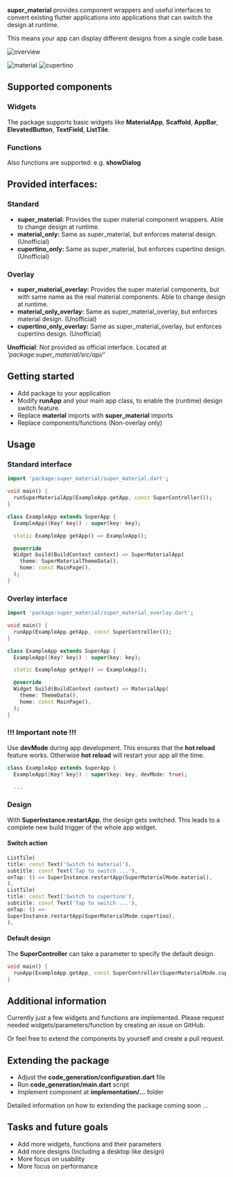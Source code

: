 **super_material** provides component wrappers and useful interfaces to convert existing flutter
applications into applications that can switch the design at runtime.

This means your app can display different designs from a single code base.

![overview](https://user-images.githubusercontent.com/59848602/160187106-e598a312-57ba-4609-985d-4d7deab42dff.gif)

![material](https://user-images.githubusercontent.com/59848602/160187190-9ae83941-5b90-4e63-8548-1bad0fd0cf10.gif)
![cupertino](https://user-images.githubusercontent.com/59848602/160187191-4a8ef664-f6ea-4ce7-9e21-888a488999dc.gif)

## Supported components

### Widgets
The package supports basic widgets like **MaterialApp**, **Scaffold**, **AppBar**, **ElevatedButton**, **TextField**, **ListTile**.

### Functions
Also functions are supported: e.g. **showDialog**

## Provided interfaces:
### Standard
* **super_material:** Provides the super material component wrappers. Able to change design at runtime.
* **material_only:** Same as super_material, but enforces material design. (Unofficial)
* **cupertino_only:** Same as super_material, but enforces cupertino design. (Unofficial)

### Overlay
* **super_material_overlay:** Provides the super material components, but with same name as the real material components. Able to change design at runtime.
* **material_only_overlay:** Same as super_material_overlay, but enforces material design. (Unofficial)
* **cupertino_only_overlay:** Same as super_material_overlay, but enforces cupertino design. (Unofficial)

**Unofficial**: Not provided as official interface. Located at *'package:super_material/src/api/'*

## Getting started

* Add package to your application
* Modify **runApp** and your main app class, to enable the (runtime) design switch feature.
* Replace **material** imports with **super_material** imports
* Replace components/functions (Non-overlay only)

## Usage

### Standard interface

```dart
import 'package:super_material/super_material.dart';

void main() {
  runSuperMaterialApp(ExampleApp.getApp, const SuperController());
}

class ExampleApp extends SuperApp {
  ExampleApp({Key? key}) : super(key: key);

  static ExampleApp getApp() => ExampleApp();

  @override
  Widget build(BuildContext context) => SuperMaterialApp(
    theme: SuperMaterialThemeData(),
    home: const MainPage(),
  );
}
```

### Overlay interface

```dart
import 'package:super_material/super_material_overlay.dart';

void main() {
  runApp(ExampleApp.getApp, const SuperController());
}

class ExampleApp extends SuperApp {
  ExampleApp({Key? key}) : super(key: key);

  static ExampleApp getApp() => ExampleApp();

  @override
  Widget build(BuildContext context) => MaterialApp(
    theme: ThemeData(),
    home: const MainPage(),
  );
}
```

### !!! Important note !!!

Use **devMode** during app development. This ensures that the **hot reload** feature works. Otherwise **hot reload** will restart your app all the time.

```dart
class ExampleApp extends SuperApp {
  ExampleApp({Key? key}) : super(key: key, devMode: true);

  ...
```

### Design

With **SuperInstance.restartApp**, the design gets switched. This leads to a complete new build trigger of the whole app widget.

#### Switch action
```dart
ListTile(
title: const Text('Switch to material'),
subtitle: const Text('Tap to switch ...'),
onTap: () => SuperInstance.restartApp(SuperMaterialMode.material),
),
ListTile(
title: const Text('Switch to cupertino'),
subtitle: const Text('Tap to switch ...'),
onTap: () =>
SuperInstance.restartApp(SuperMaterialMode.cupertino),
),
```

#### Default design

The **SuperController** can take a parameter to specify the default design.

```dart
void main() {
  runApp(ExampleApp.getApp, const SuperController(SuperMaterialMode.cupertino));
}
```

## Additional information

Currently just a few widgets and functions are implemented. Please request needed widgets/parameters/function by creating an issue on GitHub.

Or feel free to extend the components by yourself and create a pull request.

## Extending the package

* Adjust the **code_generation/configuration.dart** file
* Run **code_generation/main.dart** script
* Implement component at **implementation/...** folder

Detailed information on how to extending the package coming soon ...

## Tasks and future goals

* Add more widgets, functions and their parameters
* Add more designs (Including a desktop like design)
* More focus on usability
* More focus on performance
